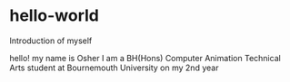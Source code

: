 # hello-world
Introduction of myself

hello! my name is Osher
I am a BH(Hons) Computer Animation Technical Arts student at Bournemouth University
on my 2nd year
